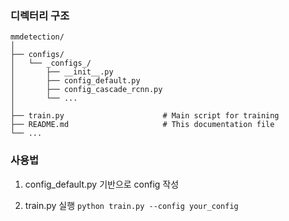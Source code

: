 ### 디렉터리 구조

```
mmdetection/
│
├── configs/
│   └── _configs_/
│       ├── __init__.py          
│       ├── config_default.py     
│       ├── config_cascade_rcnn.py 
│       └── ...                   
│
├── train.py                      # Main script for training
├── README.md                     # This documentation file
└── ...
```


### 사용법

1. config_default.py 기반으로 config 작성

2. train.py 실행
  `python train.py --config your_config`

